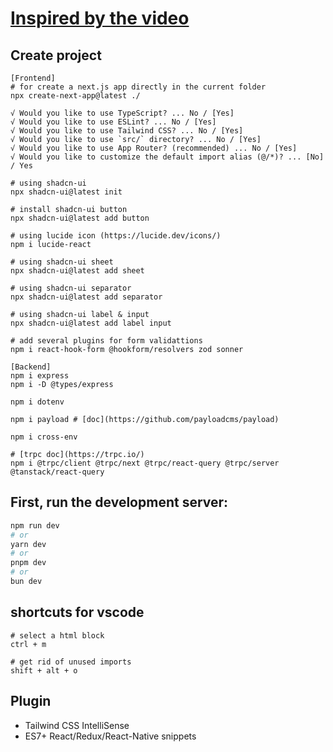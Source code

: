 # [Inspired by the video](https://www.youtube.com/watch?v=06g6YJ6JCJU&ab_channel=Joshtriedcoding)

## Create project

```
[Frontend]
# for create a next.js app directly in the current folder
npx create-next-app@latest ./

√ Would you like to use TypeScript? ... No / [Yes]
√ Would you like to use ESLint? ... No / [Yes]
√ Would you like to use Tailwind CSS? ... No / [Yes]
√ Would you like to use `src/` directory? ... No / [Yes]
√ Would you like to use App Router? (recommended) ... No / [Yes]
√ Would you like to customize the default import alias (@/*)? ... [No] / Yes

# using shadcn-ui
npx shadcn-ui@latest init

# install shadcn-ui button
npx shadcn-ui@latest add button

# using lucide icon (https://lucide.dev/icons/)
npm i lucide-react

# using shadcn-ui sheet
npx shadcn-ui@latest add sheet

# using shadcn-ui separator
npx shadcn-ui@latest add separator

# using shadcn-ui label & input
npx shadcn-ui@latest add label input

# add several plugins for form validattions
npm i react-hook-form @hookform/resolvers zod sonner

[Backend]
npm i express
npm i -D @types/express

npm i dotenv

npm i payload # [doc](https://github.com/payloadcms/payload)

npm i cross-env

# [trpc doc](https://trpc.io/)
npm i @trpc/client @trpc/next @trpc/react-query @trpc/server @tanstack/react-query
```

## First, run the development server:

```bash
npm run dev
# or
yarn dev
# or
pnpm dev
# or
bun dev
```

## shortcuts for vscode

```
# select a html block
ctrl + m

# get rid of unused imports
shift + alt + o
```

## Plugin
- Tailwind CSS IntelliSense
- ES7+ React/Redux/React-Native snippets

